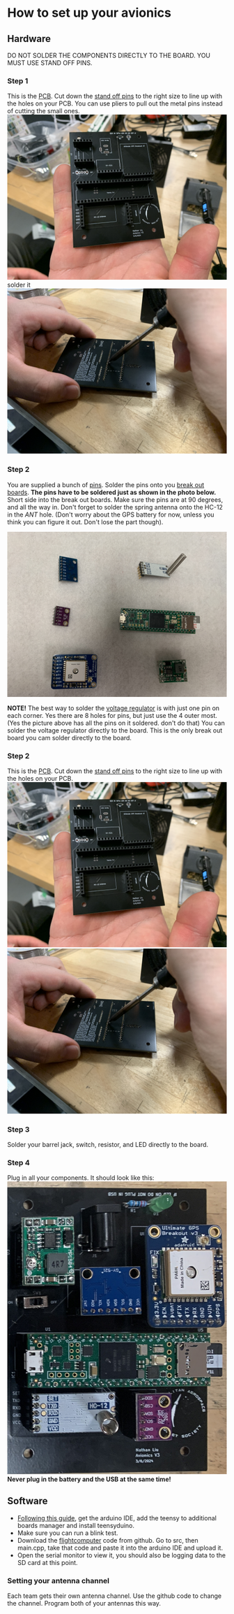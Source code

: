 # How to set up your avionics 

## Hardware
DO NOT SOLDER THE COMPONENTS DIRECTLY TO THE BOARD. YOU MUST USE STAND OFF PINS.

### Step 1
This is the [PCB](../kits/photos/parts/pcb.jpg). Cut down the [stand off pins](photos/standoff.jpg) to the right size to line up with the holes on your PCB. You can use pliers to pull out the metal pins instead of cutting the small ones.
![alt text](photos/1.jpg)
solder it
![alt text](photos/2.jpg)

### Step 2
You are supplied a bunch of [pins](photos/pins.jpg). Solder the pins onto you [break out boards](photos/breakoutboards.jpg).
**The pins have to be soldered just as shown in the photo below.** Short side into the break out boards. Make sure the pins are at 90 degrees, and all the way in. Don't forget to solder the spring antenna onto the HC-12 in the *ANT* hole. (Don't worry about the GPS battery for now, unless you think you can figure it out. Don't lose the part though).

![alt text](photos/breakoutboards.jpg)

**NOTE!** The best way to solder the [voltage regulator](../kits/photos/parts/bucknswitch.jpg) is with just one pin on each corner. Yes there are 8 holes for pins, but just use the 4 outer most. (Yes the picture above has all the pins on it soldered. don't do that) You can solder the voltage regulator directly to the board. This is the only break out board you cam solder directly to the board.

### Step 2
This is the [PCB](../kits/photos/parts/pcb.jpg). Cut down the [stand off pins](photos/standoff.jpg) to the right size to line up with the holes on your PCB. 
![alt text](photos/1.jpg)
![alt text](photos/2.jpg)


### Step 3
Solder your barrel jack, switch, resistor, and LED directly to the board.

### Step 4 
Plug in all your components. It should look like this:
![alt text](photos/avionics.jpg)
 **Never plug in the battery and the USB at the same time!**

## Software
- [Following this guide](https://www.pjrc.com/teensy/td_download.html), get the arduino IDE, add the teensy to additional boards manager and install teensyduino.
- Make sure you can run a blink test.
- Download the [flightcomputer](https://github.com/marstmu/flightcomputer) code from github. Go to src, then main.cpp, take that code and paste it into the arduino IDE and upload it.
- Open the serial monitor to view it, you should also be logging data to the SD card at this point.
### Setting your antenna channel
Each team gets their own antenna channel. Use the github code to change the channel. Program both of your antennas this way.